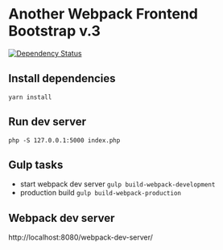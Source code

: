 Another Webpack Frontend Bootstrap v.3
======================================

[![Dependency Status](https://www.versioneye.com/user/projects/59e9e6bd2de28c15828fb350/badge.svg?style=flat-square)](https://www.versioneye.com/user/projects/59e9e6bd2de28c15828fb350)

Install dependencies
--------------------
```
yarn install
```

Run dev server
--------------
```
php -S 127.0.0.1:5000 index.php
```

Gulp tasks
----------

- start webpack dev server ``` gulp build-webpack-development ```
- production build ``` gulp build-webpack-production ```

Webpack dev server
------------------
http://localhost:8080/webpack-dev-server/